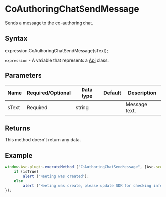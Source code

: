 # CoAuthoringChatSendMessage

Sends a message to the co-authoring chat.

## Syntax

expression.CoAuthoringChatSendMessage(sText);

`expression` - A variable that represents a [Api](../Api.md) class.

## Parameters

| **Name** | **Required/Optional** | **Data type** | **Default** | **Description** |
| ------------- | ------------- | ------------- | ------------- | ------------- |
| sText | Required | string |  | Message text. |

## Returns

This method doesn't return any data.

## Example

```javascript
window.Asc.plugin.executeMethod ("CoAuthoringChatSendMessage", [Asc.scope.meeting_info], function (isTrue) {
    if (isTrue)
        alert ("Meeting was created");
    else
        alert ("Meeting was create, please update SDK for checking info about created meeting in chat.");
});
```
